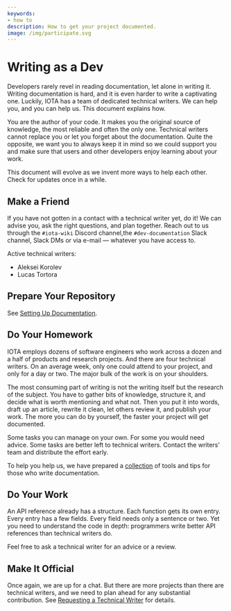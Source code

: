 ```yaml
---
keywords:
- how to
description: How to get your project documented.
image: /img/participate.svg
---
```


# Writing as a Dev

Developers rarely revel in reading documentation, let alone in writing it. Writing documentation is hard, and it is even harder to write a captivating one. Luckily, IOTA has a team of dedicated technical writers. We can help you, and you can help us. This document explains how.

You are the author of your code. It makes you the original source of knowledge, the most reliable and often the only one. Technical writers cannot replace you or let you forget about the documentation. Quite the opposite, we want you to always keep it in mind so we could support you and make sure that users and other developers enjoy learning about your work.

This document will evolve as we invent more ways to help each other. Check for updates once in a while.

## Make a Friend

If you have not gotten in a contact with a technical writer yet, do it! We can advise you, ask the right questions, and plan together. Reach out to us through the `#iota-wiki` Discord channel,the `#dev-documentation` Slack channel, Slack DMs or via e-mail — whatever you have access to.

Active technical writers:

- Aleksei Korolev
- Lucas Tortora

## Prepare Your Repository

See [Setting Up Documentation](../how_tos/documentation_setup.md).

## Do Your Homework

IOTA employs dozens of software engineers who work across a dozen and a half of products and research projects. And there are four technical writers. On an average week, only one could attend to your project, and only for a day or two. The major bulk of the work is on your shoulders.

The most consuming part of writing is not the writing itself but the research of the subject. You have to gather bits of knowledge, structure it, and decide what is worth mentioning and what not. Then you put it into words, draft up an article, rewrite it clean, let others review it, and publish your work. The more you can do by yourself, the faster your project will get documented.

Some tasks you can manage on your own. For some you would need advice. Some tasks are better left to technical writers. Contact the writers' team and distribute the effort early.

To help you help us, we have prepared a [collection](../explanations/tools/overview.md) of tools and tips for those who write documentation.

## Do Your Work

An API reference already has a structure. Each function gets its own entry. Every entry has a few fields. Every field needs only a sentence or two. Yet you need to understand the code in depth: programmers write better API references than technical writers do.

Feel free to ask a technical writer for an advice or a review.

## Make It Official

Once again, we are up for a chat. But there are more projects than there are technical writers, and we need to plan ahead for any substantial contribution. See [Requesting a Technical Writer](../how_tos/request_tw.md) for details.